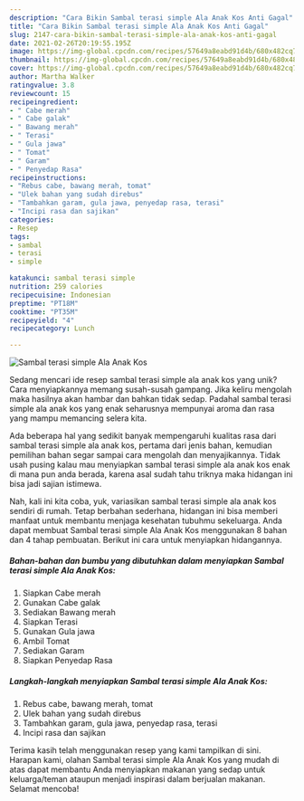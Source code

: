 ```yaml
---
description: "Cara Bikin Sambal terasi simple Ala Anak Kos Anti Gagal"
title: "Cara Bikin Sambal terasi simple Ala Anak Kos Anti Gagal"
slug: 2147-cara-bikin-sambal-terasi-simple-ala-anak-kos-anti-gagal
date: 2021-02-26T20:19:55.195Z
image: https://img-global.cpcdn.com/recipes/57649a8eabd91d4b/680x482cq70/sambal-terasi-simple-ala-anak-kos-foto-resep-utama.jpg
thumbnail: https://img-global.cpcdn.com/recipes/57649a8eabd91d4b/680x482cq70/sambal-terasi-simple-ala-anak-kos-foto-resep-utama.jpg
cover: https://img-global.cpcdn.com/recipes/57649a8eabd91d4b/680x482cq70/sambal-terasi-simple-ala-anak-kos-foto-resep-utama.jpg
author: Martha Walker
ratingvalue: 3.8
reviewcount: 15
recipeingredient:
- " Cabe merah"
- " Cabe galak"
- " Bawang merah"
- " Terasi"
- " Gula jawa"
- " Tomat"
- " Garam"
- " Penyedap Rasa"
recipeinstructions:
- "Rebus cabe, bawang merah, tomat"
- "Ulek bahan yang sudah direbus"
- "Tambahkan garam, gula jawa, penyedap rasa, terasi"
- "Incipi rasa dan sajikan"
categories:
- Resep
tags:
- sambal
- terasi
- simple

katakunci: sambal terasi simple 
nutrition: 259 calories
recipecuisine: Indonesian
preptime: "PT18M"
cooktime: "PT35M"
recipeyield: "4"
recipecategory: Lunch

---
```



![Sambal terasi simple Ala Anak Kos](https://img-global.cpcdn.com/recipes/57649a8eabd91d4b/680x482cq70/sambal-terasi-simple-ala-anak-kos-foto-resep-utama.jpg)

Sedang mencari ide resep sambal terasi simple ala anak kos yang unik? Cara menyiapkannya memang susah-susah gampang. Jika keliru mengolah maka hasilnya akan hambar dan bahkan tidak sedap. Padahal sambal terasi simple ala anak kos yang enak seharusnya mempunyai aroma dan rasa yang mampu memancing selera kita.



Ada beberapa hal yang sedikit banyak mempengaruhi kualitas rasa dari sambal terasi simple ala anak kos, pertama dari jenis bahan, kemudian pemilihan bahan segar sampai cara mengolah dan menyajikannya. Tidak usah pusing kalau mau menyiapkan sambal terasi simple ala anak kos enak di mana pun anda berada, karena asal sudah tahu triknya maka hidangan ini bisa jadi sajian istimewa.


Nah, kali ini kita coba, yuk, variasikan sambal terasi simple ala anak kos sendiri di rumah. Tetap berbahan sederhana, hidangan ini bisa memberi manfaat untuk membantu menjaga kesehatan tubuhmu sekeluarga. Anda dapat membuat Sambal terasi simple Ala Anak Kos menggunakan 8 bahan dan 4 tahap pembuatan. Berikut ini cara untuk menyiapkan hidangannya.

<!--inarticleads1-->

##### Bahan-bahan dan bumbu yang dibutuhkan dalam menyiapkan Sambal terasi simple Ala Anak Kos:

1. Siapkan  Cabe merah
1. Gunakan  Cabe galak
1. Sediakan  Bawang merah
1. Siapkan  Terasi
1. Gunakan  Gula jawa
1. Ambil  Tomat
1. Sediakan  Garam
1. Siapkan  Penyedap Rasa




<!--inarticleads2-->

##### Langkah-langkah menyiapkan Sambal terasi simple Ala Anak Kos:

1. Rebus cabe, bawang merah, tomat
1. Ulek bahan yang sudah direbus
1. Tambahkan garam, gula jawa, penyedap rasa, terasi
1. Incipi rasa dan sajikan




Terima kasih telah menggunakan resep yang kami tampilkan di sini. Harapan kami, olahan Sambal terasi simple Ala Anak Kos yang mudah di atas dapat membantu Anda menyiapkan makanan yang sedap untuk keluarga/teman ataupun menjadi inspirasi dalam berjualan makanan. Selamat mencoba!
